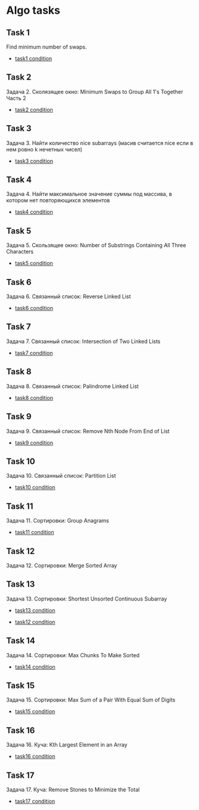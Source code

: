 # Algo tasks

## Task 1
Find minimum number of swaps.
- [task1 condition](https://leetcode.com/problems/minimum-swaps-to-group-all-1s-together/)
## Task 2
Задача 2. Сколязящее окно: Minimum Swaps to Group All 1's Together Часть 2
- [task2 condition](https://leetcode.com/problems/minimum-swaps-to-group-all-1s-together-ii/)
## Task 3
Задача 3. Найти количество nice subarrays (масив считается nice если в нем ровно k нечетных чисел)
- [task3 condition](https://leetcode.com/problems/count-number-of-nice-subarrays/)
## Task 4
Задача 4. Найти максимальное значение суммы под массива, в котором нет повторяющихся элементов
- [task4 condition](https://leetcode.com/problems/maximum-erasure-value/)
## Task 5
Задача 5. Скользящее окно: Number of Substrings Containing All Three Characters
- [task5 condition](https://leetcode.com/problems/number-of-substrings-containing-all-three-characters/)
## Task 6
Задача 6. Связанный список: Reverse Linked List
- [task6 condition](https://leetcode.com/problems/reverse-linked-list/description/)
## Task 7
Задача 7. Связанный список: Intersection of Two Linked Lists
- [task7 condition](https://leetcode.com/problems/intersection-of-two-linked-lists/)
## Task 8
Задача 8. Связанный список: Palindrome Linked List
- [task8 condition](https://leetcode.com/problems/palindrome-linked-list/)
## Task 9
Задача 9. Связанный список: Remove Nth Node From End of List
- [task9 condition](https://leetcode.com/problems/remove-nth-node-from-end-of-list/)
## Task 10
Задача 10. Связанный список: Partition List
- [task10 condition](https://leetcode.com/problems/partition-list/)
## Task 11
Задача 11. Сортировки: Group Anagrams
- [task11 condition](https://leetcode.com/problems/group-anagrams/)

## Task 12

Задача 12. Сортировки: Merge Sorted Array

## Task 13

Задача 13. Сортировки: Shortest Unsorted Continuous Subarray

- [task13 condition](https://leetcode.com/problems/shortest-unsorted-continuous-subarray/submissions/)

- [task12 condition](https://leetcode.com/problems/merge-sorted-array/)

## Task 14

Задача 14. Сортировки: Max Chunks To Make Sorted

- [task14 condition](https://leetcode.com/problems/max-chunks-to-make-sorted/)

## Task 15

Задача 15. Сортировки: Max Sum of a Pair With Equal Sum of Digits

- [task15 condition](https://leetcode.com/problems/max-sum-of-a-pair-with-equal-sum-of-digits/)

## Task 16

Задача 16. Куча: Kth Largest Element in an Array

- [task16 condition](https://leetcode.com/problems/kth-largest-element-in-an-array/submissions/)

## Task 17

Задача 17. Куча: Remove Stones to Minimize the Total

- [task17 condition](https://leetcode.com/problems/remove-stones-to-minimize-the-total/)
